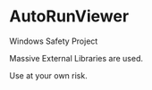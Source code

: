 # AutoRunViewer
Windows Safety Project

Massive External Libraries are used.

Use at your own risk.
